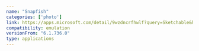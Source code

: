 ```yaml
---
name: "Snapfish"
categories: ['photo']
link: https://apps.microsoft.com/detail/9wzdncrfhwlf?query=Sketchable&hl=en-us&gl=US
compatibility: emulation
versionFrom: "6.1.736.0"
type: applications
---
```


